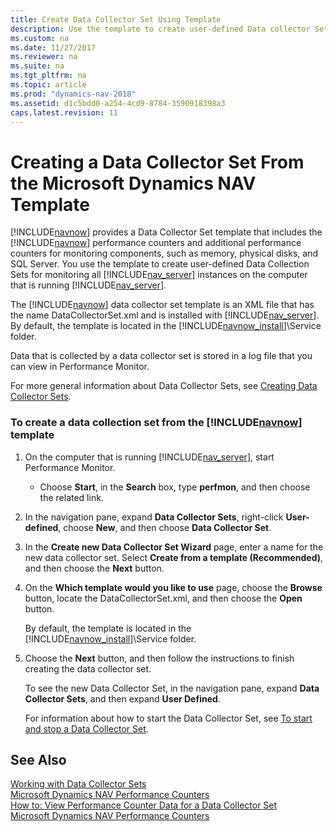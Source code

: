 ```yaml
---
title: Create Data Collector Set Using Template
description: Use the template to create user-defined Data collector Set for monitoring all Server instances on the computer that is running Dynamics NAV Server. 
ms.custom: na
ms.date: 11/27/2017
ms.reviewer: na
ms.suite: na
ms.tgt_pltfrm: na
ms.topic: article
ms.prod: "dynamics-nav-2018"
ms.assetid: d1c5bdd0-a254-4cd9-8784-3590918398a3
caps.latest.revision: 11
---
```

# Creating a Data Collector Set From the Microsoft Dynamics NAV Template
[!INCLUDE[navnow](includes/navnow_md.md)] provides a Data Collector Set template that includes the [!INCLUDE[navnow](includes/navnow_md.md)] performance counters and additional performance counters for monitoring components, such as memory, physical disks, and SQL Server. You use the template to create user-defined Data Collection Sets for monitoring all [!INCLUDE[nav_server](includes/nav_server_md.md)] instances on the computer that is running [!INCLUDE[nav_server](includes/nav_server_md.md)].  
  
 The [!INCLUDE[navnow](includes/navnow_md.md)] data collector set template is an XML file that has the name DataCollectorSet.xml and is installed with [!INCLUDE[nav_server](includes/nav_server_md.md)]. By default, the template is located in the [!INCLUDE[navnow_install](includes/navnow_install_md.md)]\\Service folder.  
  
 Data that is collected by a data collector set is stored in a log file that you can view in Performance Monitor.  
  
 For more general information about Data Collector Sets, see [Creating Data Collector Sets](https://technet.microsoft.com/library/cc749337.aspx).  
  
### To create a data collection set from the [!INCLUDE[navnow](includes/navnow_md.md)] template  
  
1. On the computer that is running [!INCLUDE[nav_server](includes/nav_server_md.md)], start Performance Monitor.  
  
   -   Choose **Start**, in the **Search** box, type **perfmon**, and then choose the related link.  
  
2. In the navigation pane, expand **Data Collector Sets**, right-click **User-defined**, choose **New**, and then choose **Data Collector Set**.  
  
3. In the **Create new Data Collector Set Wizard** page, enter a name for the new data collector set. Select **Create from a template \(Recommended\)**, and then choose the **Next** button.  
  
4. On the **Which template would you like to use** page, choose the **Browse** button, locate the DataCollectorSet.xml, and then choose the **Open** button.  
  
    By default, the template is located in the [!INCLUDE[navnow_install](includes/navnow_install_md.md)]\\Service folder.  
  
5. Choose the **Next** button, and then follow the instructions to finish creating the data collector set.  
  
    To see the new Data Collector Set, in the navigation pane, expand **Data Collector Sets**, and then expand **User Defined**.  
  
   For information about how to start the Data Collector Set, see [To start and stop a Data Collector Set](How-to--Create-a-Data-Collector-for-Microsoft-Dynamics-NAV-Performance-Counters.md#StartDataCollectorSet).  
  
## See Also  
 [Working with Data Collector Sets](Working-with-Data-Collector-Sets.md)   
 [Microsoft Dynamics NAV Performance Counters](Microsoft-Dynamics-NAV-Performance-Counters.md)   
 [How to: View Performance Counter Data for a Data Collector Set](How-to--View-Performance-Counter-Data-for-a-Data-Collector-Set.md)   
 [Microsoft Dynamics NAV Performance Counters](Microsoft-Dynamics-NAV-Performance-Counters.md)